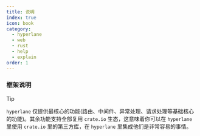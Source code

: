 ```yaml
---
title: 说明
index: true
icon: book
category:
  - hyperlane
  - web
  - rust
  - help
  - explain
order: 1
---
```


<Share colorful />

### 框架说明

> [!tip]
>
> `hyperlane` 仅提供最核心的功能(路由、中间件、异常处理、请求处理等基础核心的功能)。其余功能支持全部复用 `crate.io` 生态，这意味着你可以在 `hyperlane` 里使用 `crate.io` 里的第三方库，在 `hyperlane` 里集成他们是非常容易的事情。

<Bottom />
